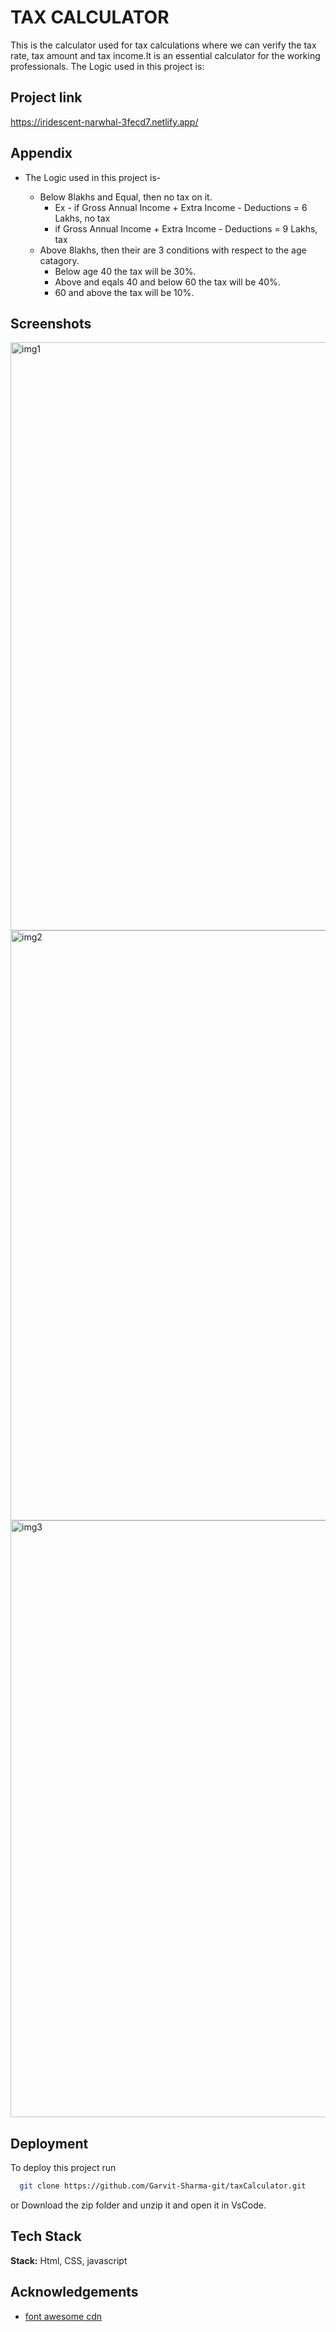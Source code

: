 
# TAX CALCULATOR

This is the calculator used for tax calculations where we can verify the tax rate, tax amount and tax income.It is an essential calculator for the working professionals.
The Logic used in this project is:

## Project link

https://iridescent-narwhal-3fecd7.netlify.app/




## Appendix

- The Logic used in this project is-

    - Below 8lakhs and Equal, then no tax on it.
        - Ex - if Gross Annual Income + Extra Income - Deductions =  6 Lakhs, no tax
        - if Gross Annual Income + Extra Income - Deductions =  9 Lakhs, tax
    - Above 8lakhs, then their are 3 conditions with respect to the age catagory.
        - Below age 40 the tax will be 30%.
        - Above and eqals 40 and below 60 the tax will be 40%.
        - 60 and above the tax will be 10%.
     

## Screenshots

<img width="941" alt="img1" src="https://github.com/Garvit-Sharma-git/taxCalculator/assets/110321247/3b90c8a7-7437-4053-b1f2-3bb232b83f25">
<img width="944" alt="img2" src="https://github.com/Garvit-Sharma-git/taxCalculator/assets/110321247/83f9ee72-69d8-46ef-8fbf-4908e47d1986">
<img width="955" alt="img3" src="https://github.com/Garvit-Sharma-git/taxCalculator/assets/110321247/eb8dbac7-e9f6-4b5a-bd87-ec0f8e8c5621">

## Deployment

To deploy this project run

```bash
  git clone https://github.com/Garvit-Sharma-git/taxCalculator.git
```
or Download the zip folder and unzip it and open it in VsCode.

## Tech Stack

**Stack:** Html, CSS, javascript

## Acknowledgements

 - [font awesome cdn](https://cdnjs.com/libraries/font-awesome)


